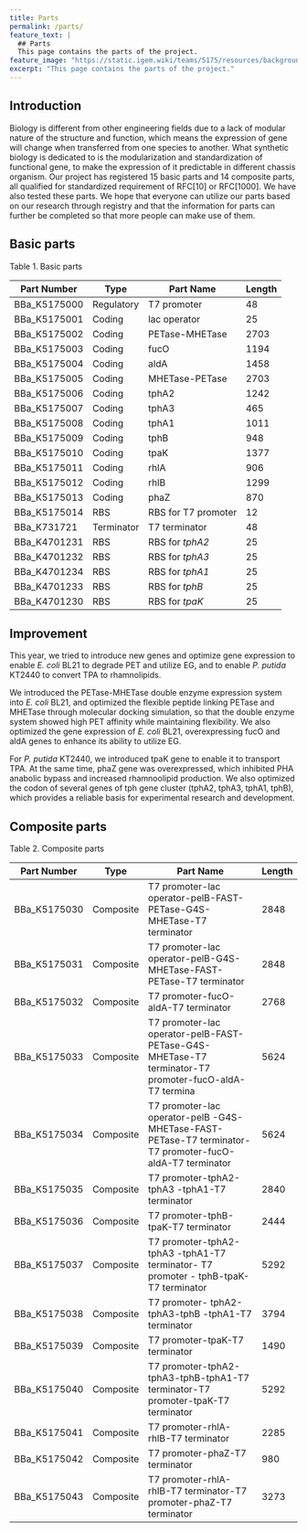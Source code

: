 ```yaml
---
title: Parts
permalink: /parts/
feature_text: |
  ## Parts
  This page contains the parts of the project.
feature_image: "https://static.igem.wiki/teams/5175/resources/background/bg-parts.jpg"
excerpt: "This page contains the parts of the project."
---
```


## Introduction

Biology is different from other engineering fields due to a lack of modular nature of the structure and function, which means the expression of gene will change when transferred from one species to another. What synthetic biology is dedicated to is the modularization and standardization of functional gene, to make the expression of it predictable in different chassis organism. Our project has registered 15 basic parts and 14 composite parts, all qualified for standardized requirement of RFC[10] or RFC[1000]. We have also tested these parts. We hope that everyone can utilize our parts based on our research through registry and that the information for parts can further be completed so that more people can make use of them.

 

## Basic parts

<figcaption class="caption table_caption">Table 1. Basic parts</figcaption>

| **Part Number**                                         | **Type**   | **Part Name**       | **Length** |
| ------------------------------------------------------- | ---------- | ------------------- | ---------- |
| BBa_K5175000                                            | Regulatory | T7 promoter         | 48         |
| BBa_K5175001                                            | Coding     | lac operator        | 25         |
| BBa_K5175002                                            | Coding     | PETase-MHETase      | 2703       |
| BBa_K5175003                                            | Coding     | fucO                | 1194       |
| BBa_K5175004                                            | Coding     | aldA                | 1458       |
| BBa_K5175005                                            | Coding     | MHETase-PETase      | 2703       |
| BBa_K5175006                                            | Coding     | tphA2               | 1242       |
| BBa_K5175007                                            | Coding     | tphA3               | 465        |
| BBa_K5175008                                            | Coding     | tphA1               | 1011       |
| BBa_K5175009                                            | Coding     | tphB                | 948        |
| BBa_K5175010                                            | Coding     | tpaK                | 1377       |
| BBa_K5175011                                            | Coding     | rhlA                | 906        |
| BBa_K5175012                                            | Coding     | rhlB                | 1299       |
| BBa_K5175013                                            | Coding     | phaZ                | 870        |
| BBa_K5175014                                            | RBS        | RBS for T7 promoter | 12         |
| BBa_K731721                                             | Terminator | T7 terminator       | 48         |
| BBa_K4701231                                            | RBS        | RBS for *tphA2*     | 25         |
| BBa_K4701232                                            | RBS        | RBS for *tphA3*     | 25         |
| BBa_K4701234                                            | RBS        | RBS for *tphA1*     | 25         |
| BBa_K4701233                                            | RBS        | RBS for *tphB*      | 25         |
| BBa_K4701230                                            | RBS        | RBS for *tpaK*      | 25         |

## Improvement

This year, we tried to introduce new genes and optimize gene expression to enable *E. coli* BL21 to degrade PET and utilize EG, and to enable *P. putida* KT2440 to convert TPA to rhamnolipids.

We introduced the PETase-MHETase double enzyme expression system into *E. coli* BL21, and optimized the flexible peptide linking PETase and MHETase through molecular docking simulation, so that the double enzyme system showed high PET affinity while maintaining flexibility. We also optimized the gene expression of *E. coli* BL21, overexpressing fucO and aldA genes to enhance its ability to utilize EG.

For *P. putida* KT2440, we introduced tpaK gene to enable it to transport TPA. At the same time, phaZ gene was overexpressed, which inhibited PHA anabolic bypass and increased rhamnoolipid production. We also optimized the codon of several genes of tph gene cluster (tphA2, tphA3, tphA1, tphB), which provides a reliable basis for experimental research and development. 

## Composite parts

<figcaption class="caption table_caption">Table 2. Composite parts</figcaption>

| **Part Number** | **Type**  | **Part Name**                                                | **Length** |
| --------------- | --------- | ------------------------------------------------------------ | ---------- |
| BBa_K5175030    | Composite | T7 promoter-lac operator-pelB-FAST-PETase-G4S-MHETase-T7 terminator | 2848       |
| BBa_K5175031    | Composite | T7 promoter-lac operator-pelB-G4S-MHETase-FAST-PETase-T7 terminator | 2848       |
| BBa_K5175032    | Composite | T7 promoter-fucO-aldA-T7 terminator                          | 2768       |
| BBa_K5175033    | Composite | T7 promoter-lac operator-pelB-FAST-PETase-G4S-MHETase-T7 terminator-T7  promoter-fucO-aldA-T7 termina | 5624       |
| BBa_K5175034    | Composite | T7 promoter-lac operator-pelB -G4S-MHETase-FAST-PETase-T7 terminator-T7  promoter-fucO-aldA-T7 terminator | 5624       |
| BBa_K5175035    | Composite | T7 promoter-tphA2-tphA3 -tphA1-T7 terminator                 | 2840       |
| BBa_K5175036    | Composite | T7 promoter-tphB-tpaK-T7 terminator                          | 2444       |
| BBa_K5175037    | Composite | T7 promoter-tphA2-tphA3 -tphA1-T7 terminator- T7 promoter - tphB-tpaK-T7  terminator | 5292       |
| BBa_K5175038    | Composite | T7 promoter- tphA2-tphA3-tphB -tphA1-T7 terminator           | 3794       |
| BBa_K5175039    | Composite | T7 promoter-tpaK-T7 terminator                               | 1490       |
| BBa_K5175040    | Composite | T7 promoter-tphA2-tphA3-tphB-tphA1-T7 terminator-T7 promoter-tpaK-T7  terminator | 5292       |
| BBa_K5175041    | Composite | T7 promoter-rhlA-rhlB-T7 terminator                          | 2285       |
| BBa_K5175042    | Composite | T7 promoter-phaZ-T7 terminator                               | 980        |
| BBa_K5175043    | Composite | T7 promoter-rhlA-rhlB-T7 terminator-T7 promoter-phaZ-T7 terminator | 3273       |
